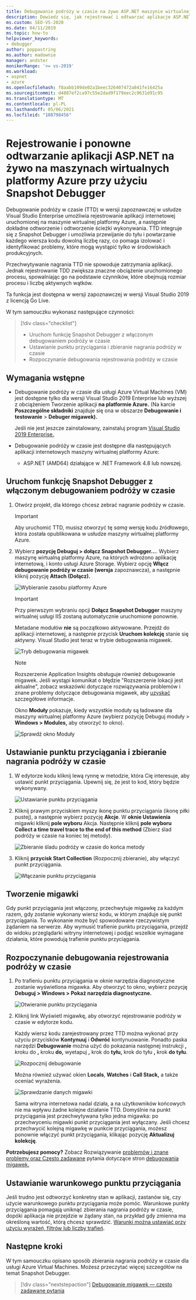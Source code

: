 ```yaml
---
title: Debugowanie podróży w czasie na żywo ASP.NET maszynie wirtualnej platformy Azure
description: Dowiedz się, jak rejestrować i odtwarzać aplikacje ASP.NET na żywo na maszynach wirtualnych platformy Azure przy użyciu Snapshot Debugger.
ms.custom: SEO-VS-2020
ms.date: 04/11/2019
ms.topic: how-to
helpviewer_keywords:
- debugger
author: poppastring
ms.author: madownie
manager: andster
monikerRange: '>= vs-2019'
ms.workload:
- aspnet
- azure
ms.openlocfilehash: f8aabb109de02a1beec326407472a841fe16425a
ms.sourcegitcommit: d4887ef2ca97c55e2dad9f179eec2c9631d91c95
ms.translationtype: MT
ms.contentlocale: pl-PL
ms.lasthandoff: 05/06/2021
ms.locfileid: "108798456"
---
```

# <a name="record-and-replay-live-aspnet-apps-on-azure-virtual-machines-using-the-snapshot-debugger"></a>Rejestrowanie i ponowne odtwarzanie aplikacji ASP.NET na żywo na maszynach wirtualnych platformy Azure przy użyciu Snapshot Debugger

Debugowanie podróży w czasie (TTD) w wersji zapoznawczej w usłudze Visual Studio Enterprise umożliwia rejestrowanie aplikacji internetowej uruchomionej na maszynie wirtualnej platformy Azure, a następnie dokładne odtworzenie i odtworzenie ścieżki wykonywania. TTD integruje się z Snapshot Debugger i umożliwia przewijanie do tyłu i powtarzanie każdego wiersza kodu dowolną liczbę razy, co pomaga izolować i identyfikować problemy, które mogą wystąpić tylko w środowiskach produkcyjnych.

Przechwytywanie nagrania TTD nie spowoduje zatrzymania aplikacji. Jednak rejestrowanie TDD zwiększa znaczne obciążenie uruchomionego procesu, spowalniając go na podstawie czynników, które obejmują rozmiar procesu i liczbę aktywnych wątków.

Ta funkcja jest dostępna w wersji zapoznawczej w wersji Visual Studio 2019 z licencją Go Live.

W tym samouczku wykonasz następujące czynności:

> [!div class="checklist"]
> * Uruchom funkcję Snapshot Debugger z włączonym debugowaniem podróży w czasie
> * Ustawianie punktu przyciągania i zbieranie nagrania podróży w czasie
> * Rozpoczynanie debugowania rejestrowania podróży w czasie

## <a name="prerequisites"></a>Wymagania wstępne

* Debugowanie podróży w czasie dla usługi Azure Virtual Machines (VM) jest dostępne tylko dla wersji Visual Studio 2019 Enterprise lub wyższej z obciążeniem Tworzenie aplikacji **na platformie Azure.** (Na karcie **Poszczególne składniki** znajduje się ona w obszarze **Debugowanie i testowanie**  >  **Debuger migawek).**

    Jeśli nie jest jeszcze zainstalowany, zainstaluj program [Visual Studio 2019 Enterprise.](https://visualstudio.microsoft.com/vs/)

* Debugowanie podróży w czasie jest dostępne dla następujących aplikacji internetowych maszyny wirtualnej platformy Azure:
  * ASP.NET (AMD64) działające w .NET Framework 4.8 lub nowszej.

## <a name="start-the-snapshot-debugger-with-time-travel-debugging-enabled"></a>Uruchom funkcję Snapshot Debugger z włączonym debugowaniem podróży w czasie

1. Otwórz projekt, dla którego chcesz zebrać nagranie podróży w czasie.

    > [!IMPORTANT]
    > Aby uruchomić TTD, musisz otworzyć tę *samą* wersję kodu źródłowego, która została opublikowana w usłudze maszyny wirtualnej platformy Azure.

1. Wybierz **pozycję Debuguj > dołącz Snapshot Debugger...**. Wybierz maszynę wirtualną platformy Azure, na których wdrożono aplikację internetową, i konto usługi Azure Storage. Wybierz opcję **Włącz debugowanie podróży w czasie (wersja** zapoznawcza), a następnie kliknij pozycję **Attach (Dołącz).**

      ![Wybieranie zasobu platformy Azure](../debugger/media/time-travel-debugging-select-azure-resource-vm.png)

    > [!IMPORTANT]
    > Przy pierwszym wybraniu opcji **Dołącz Snapshot Debugger** maszyny wirtualnej usługi IIS zostaną automatycznie uruchomione ponownie.

    Metadane modułów **nie** są początkowo aktywowane. Przejdź do aplikacji internetowej, a następnie przycisk **Uruchom kolekcję** stanie się aktywny. Visual Studio jest teraz w trybie debugowania migawek.

   ![Tryb debugowania migawek](../debugger/media/snapshot-message.png)

    > [!NOTE]
    > Rozszerzenie Application Insights obsługuje również debugowanie migawek. Jeśli wystąpi komunikat o błędzie "Rozszerzenie lokacji jest aktualne", zobacz wskazówki dotyczące rozwiązywania problemów i znane problemy dotyczące debugowania migawek, aby [uzyskać](../debugger/debug-live-azure-apps-troubleshooting.md) szczegółowe informacje.

   Okno **Moduły** pokazuje, kiedy wszystkie moduły są ładowane dla maszyny wirtualnej platformy Azure (wybierz pozycję Debuguj moduły > **Windows > Modules,** aby otworzyć to okno).

   ![Sprawdź okno Moduły](../debugger/media/snapshot-modules.png)

## <a name="set-a-snappoint-and-collect-a-time-travel-recording"></a>Ustawianie punktu przyciągania i zbieranie nagrania podróży w czasie

1. W edytorze kodu kliknij lewą rynnę w metodzie, która Cię interesuje, aby ustawić punkt przyciągania. Upewnij się, że jest to kod, który będzie wykonywany.

   ![Ustawianie punktu przyciągania](../debugger/media/time-travel-debugging-set-snappoint-settings.png)

1. Kliknij prawym przyciskiem myszy ikonę punktu przyciągania (ikonę piłki pustej), a następnie wybierz pozycję **Akcje**. W **oknie Ustawienia** migawki kliknij **pole wyboru** Akcja. Następnie kliknij **pole wyboru Collect a time travel trace to the end of this method** (Zbierz ślad podróży w czasie na koniec tej metody).

   ![Zbieranie śladu podróży w czasie do końca metody](../debugger/media/time-travel-debugging-set-snappoint-action.png)

1. Kliknij **przycisk Start Collection** (Rozpocznij zbieranie), aby włączyć punkt przyciągania.

   ![Włączanie punktu przyciągania](../debugger/media/snapshot-start-collection.png)

## <a name="take-a-snapshot"></a>Tworzenie migawki

Gdy punkt przyciągania jest włączony, przechwytuje migawkę za każdym razem, gdy zostanie wykonany wiersz kodu, w którym znajduje się punkt przyciągania. To wykonanie może być spowodowane rzeczywistym żądaniem na serwerze. Aby wymusić trafienie punktu przyciągania, przejdź do widoku przeglądarki witryny internetowej i podjąć wszelkie wymagane działania, które powodują trafienie punktu przyciągania.

## <a name="start-debugging-a-time-travel-recording"></a>Rozpoczynanie debugowania rejestrowania podróży w czasie

1. Po trafieniu punktu przyciągania w oknie narzędzia diagnostyczne zostanie wyświetlona migawka. Aby otworzyć to okno, wybierz pozycję **Debuguj > Windows > Pokaż narzędzia diagnostyczne.**

   ![Otwieranie punktu przyciągania](../debugger/media/snapshot-diagsession-window.png)

1. Kliknij link Wyświetl migawkę, aby otworzyć rejestrowanie podróży w czasie w edytorze kodu.
  
   Każdy wiersz kodu zarejestrowany przez TTD można wykonać przy użyciu przycisków **Kontynuuj** i **Odwróć** kontynuowanie. Ponadto paska narzędzi **Debugowanie** można użyć do pokazania następnej instrukcji **,** kroku do **,** kroku **do,** wyetapuj **,** krok do **tyłu,** krok do tyłu **,** krok **do tyłu**.

   ![Rozpocznij debugowanie](../debugger/media/time-travel-debugging-step-commands.png)

   Można również używać okien **Locals**, **Watches** i **Call Stack,** a także oceniać wyrażenia.

   ![Sprawdzanie danych migawki](../debugger/media/time-travel-debugging-start-debugging.png)

    Sama witryna internetowa nadal działa, a na użytkowników końcowych nie ma wpływu żadne kolejne działanie TTD. Domyślnie na punkt przyciągania jest przechwytywana tylko jedna migawka: po przechwyceniu migawki punkt przyciągania jest wyłączany. Jeśli chcesz przechwycić kolejną migawkę w punkcie przyciągania, możesz ponownie włączyć punkt przyciągania, klikając pozycję **Aktualizuj kolekcję**.

**Potrzebujesz pomocy?** Zobacz Rozwiązywanie [problemów i znane problemy oraz Często zadawane](../debugger/debug-live-azure-apps-troubleshooting.md) pytania dotyczące stron [debugowania migawek.](../debugger/debug-live-azure-apps-faq.yml)

## <a name="set-a-conditional-snappoint"></a>Ustawianie warunkowego punktu przyciągania

Jeśli trudno jest odtworzyć konkretny stan w aplikacji, zastanów się, czy użycie warunkowego punktu przyciągania może pomóc. Warunkowe punkty przyciągania pomagają uniknąć zbierania nagrania podróży w czasie, dopóki aplikacja nie przejdzie w żądany stan, na przykład gdy zmienna ma określoną wartość, którą chcesz sprawdzić. [Warunki można ustawiać przy użyciu wyrażeń, filtrów lub liczby trafień](../debugger/debug-live-azure-apps-troubleshooting.md).

## <a name="next-steps"></a>Następne kroki

W tym samouczku opisano sposób zbierania nagrania podróży w czasie dla usługi Azure Virtual Machines. Możesz przeczytać więcej szczegółów na temat Snapshot Debugger.

> [!div class="nextstepaction"]
> [Debugowanie migawek — często zadawane pytania](../debugger/debug-live-azure-apps-faq.yml)